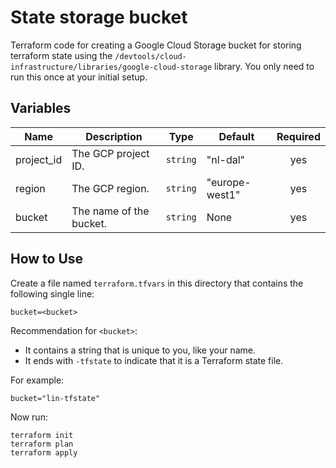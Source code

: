 # State storage bucket

Terraform code for creating a Google Cloud Storage bucket for storing terraform state using the `/devtools/cloud-infrastructure/libraries/google-cloud-storage` library.
You only need to run this once at your initial setup.

## Variables

| Name       | Description             | Type     | Default        | Required |
| ---------- | ----------------------- | -------- | -------------- | :------: |
| project_id | The GCP project ID.     | `string` | "nl-dal"       |   yes    |
| region     | The GCP region.         | `string` | "europe-west1" |   yes    |
| bucket     | The name of the bucket. | `string` | None           |   yes    |

## How to Use

Create a file named `terraform.tfvars` in this directory that contains the following single line:

```
bucket=<bucket>
```

Recommendation for `<bucket>`:

- It contains a string that is unique to you, like your name.
- It ends with `-tfstate` to indicate that it is a Terraform state file.

For example:

```
bucket="lin-tfstate"
```

Now run:

```shell
terraform init
terraform plan
terraform apply
```
